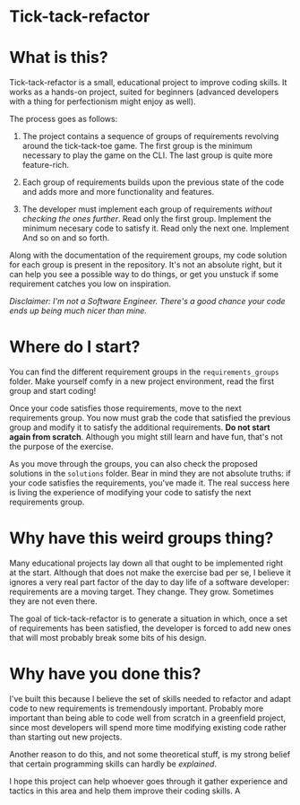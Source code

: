 # Tick-tack-refactor

# What is this?

Tick-tack-refactor is a small, educational project to improve coding skills. It
works as a hands-on project, suited for beginners (advanced developers with a 
thing for perfectionism might enjoy as well).

The process goes as follows:

1. The project contains a sequence of groups of requirements revolving around 
the tick-tack-toe game. The first group is the minimum necessary to play the 
   game on the CLI. The last group is quite more feature-rich.
   
2. Each group of requirements builds upon the previous state of the code and
adds more and more functionality and features.
   
3. The developer must implement each group of requirements _without checking
   the ones further_. Read only the first group. Implement the minimum necesary
   code to satisfy it. Read only the next one. Implement And so on and so forth.
   
Along with the documentation of the requirement groups, my code solution for each
group is present in the repository. It's not an absolute right, but it can help
you see a possible way to do things, or get you unstuck if some requirement 
catches you low on inspiration. 

_Disclaimer: I'm not a Software Engineer. 
There's a good chance your code ends up being much nicer than mine._

# Where do I start?

You can find the different requirement groups in the `requirements_groups` 
folder. Make yourself comfy in a new project environment, read the first group
and start coding!

Once your code satisfies those requirements, move to the next requirements 
group. You now must grab the code that satisfied the previous group and modify
it to satisfy the additional requirements. **Do not start again from scratch**.
Although you might still learn and have fun, that's not the purpose of the exercise.

As you move through the groups, you can also check the proposed solutions in the `solutions`
folder. Bear in mind they are not absolute truths: if your code satisfies the 
requirements, you've made it. The real success here is living the experience of
modifying your code to satisfy the next requirements group.

# Why have this weird groups thing?

Many educational projects lay down all that ought to be implemented right at 
the start. Although that does not make the exercise bad per se, I believe it
ignores a very real part factor of the day to day life of a software developer:
requirements are a moving target. They change. They grow. Sometimes they are 
not even there.

The goal of tick-tack-refactor is to generate a situation in which, once a set
of requirements has been satisfied, the developer is forced to add new ones 
that will most probably break some bits of his design. 


# Why have you done this?

I've built this because I believe the set of skills needed to refactor and 
adapt code to new requirements is tremendously important. Probably more 
important than being able to code well from scratch in a greenfield project,
since most developers will spend more time modifying existing code rather than
starting out new projects.

Another reason to do this, and not some theoretical stuff, is my strong belief
that certain programming skills can hardly be _explained_. 

I hope this project can help whoever goes through it gather experience and 
tactics in this area and help them improve their coding skills. A 